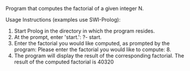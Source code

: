 Program that computes the factorial of a given integer N.

Usage Instructions (examples use SWI-Prolog):

1. Start Prolog in the directory in which the program resides.
2. At the prompt, enter 'start.':
    ?- start.
3. Enter the factorial you would like computed, as prompted by the program:
    Please enter the factorial you would like to compute: 8.
4. The program will display the result of the corresponding factorial.
    The result of the computed factorial is 40320
